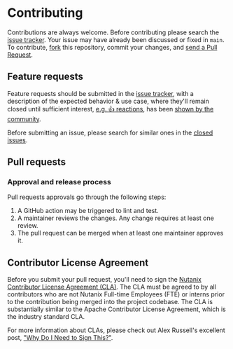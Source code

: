 # Contributing

Contributions are always welcome. Before contributing please search the [issue tracker](../../issues). Your issue may have already been discussed or fixed in `main`. To contribute, [fork](https://help.github.com/articles/fork-a-repo/) this repository, commit your changes, and [send a Pull Request](https://help.github.com/articles/using-pull-requests/).

## Feature requests

Feature requests should be submitted in the [issue tracker](../../issues), with a description of the expected behavior & use case, where they'll remain closed until sufficient interest, [e.g. :+1: reactions](https://help.github.com/articles/about-discussions-in-issues-and-pull-requests/), has been [shown by the community](../../issues?q=label%3A%22votes+needed%22+sort%3Areactions-%2B1-desc).

Before submitting an issue, please search for similar ones in the [closed issues](../../issues?q=is%3Aissue+is%3Aclosed+label%3Aenhancement).

## Pull requests

### Approval and release process

Pull requests approvals go through the following steps:

1. A GitHub action may be triggered to lint and test.
2. A maintainer reviews the changes. Any change requires at least one review.
3. The pull request can be merged when at least one maintainer approves it.

## Contributor License Agreement

Before you submit your pull request, you'll need to sign the [Nutanix Contributor License Agreement (CLA)](https://www.nutanix.dev/cla/). The CLA must be agreed to by all contributors who are not Nutanix Full-time Employees (FTE) or interns prior to the contribution being merged into the project codebase. The CLA is substantially similar to the Apache Contributor License Agreement, which is the industry standard CLA.

For more information about CLAs, please check out Alex Russell's excellent post,
["Why Do I Need to Sign This?"](https://infrequently.org/2008/06/why-do-i-need-to-sign-this/).
